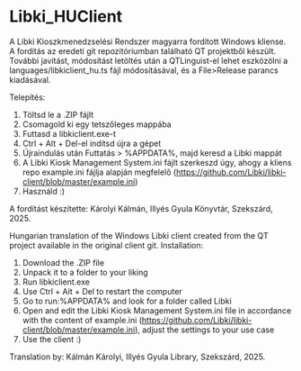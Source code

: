 # Libki_HUClient
A Libki Kioszkmenedzselési Rendszer magyarra fordított Windows kliense.
A fordítás az eredeti git repozitóriumban található QT projektből készült. További javítást, módosítást letöltés után a QTLinguist-el lehet eszközölni a languages/libkiclient_hu.ts fájl módosításával, és a File>Release parancs kiadásával.

Telepítés:
1. Töltsd le a .ZIP fájlt
2. Csomagold ki egy tetszőleges mappába
3. Futtasd a libkiclient.exe-t
4. Ctrl + Alt + Del-el indítsd újra a gépet
5. Újraindulás után Futtatás > %APPDATA%, majd keresd a Libki mappát
6. A Libki Kiosk Management System.ini fájlt szerkeszd úgy, ahogy a kliens repo example.ini fájlja alapján megfelelő (https://github.com/Libki/libki-client/blob/master/example.ini)
7. Használd :)

A fordítást készítette: Károlyi Kálmán, Illyés Gyula Könyvtár, Szekszárd, 2025.
   
Hungarian translation of the Windows Libki client created from the QT project available in the original client git.
Installation:
1. Download the .ZIP file
2. Unpack it to a folder to your liking
3. Run libkiclient.exe
4. Use Ctrl + Alt + Del to restart the computer
5. Go to run:%APPDATA% and look for a folder called Libki
6. Open and edit the Libki Kiosk Management System.ini file in accordance with the content of example.ini (https://github.com/Libki/libki-client/blob/master/example.ini), adjust the settings to your use case
7. Use the client :)

Translation by: Kálmán Károlyi, Illyés Gyula Library, Szekszárd, 2025.
